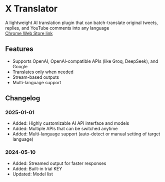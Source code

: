 # X Translator

A lightweight AI translation plugin that can batch-translate original tweets, replies, and YouTube comments into any language  
[Chrome Web Store link](https://chromewebstore.google.com/detail/x-translator/mefgcbgfpclipcejbilmcfbfomhdnjio)

## Features
- Supports OpenAI, OpenAI-compatible APIs (like Groq, DeepSeek), and Google
- Translates only when needed
- Stream-based outputs
- Multi-language support

## Changelog

### 2025-01-01
- Added: Highly customizable AI API interface and models
- Added: Multiple APIs that can be switched anytime
- Added: Multi-language support (auto-detect or manual setting of target language)

### 2024-05-10
- Added: Streamed output for faster responses
- Added: Built-in trial KEY
- Updated: Model list
